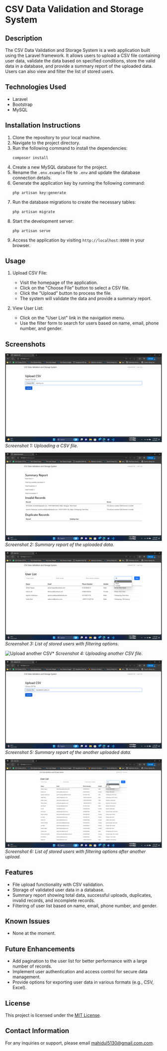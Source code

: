 # CSV Data Validation and Storage System

## Description
The CSV Data Validation and Storage System is a web application built using the Laravel framework. It allows users to upload a CSV file containing user data, validate the data based on specified conditions, store the valid data in a database, and provide a summary report of the uploaded data. Users can also view and filter the list of stored users.

## Technologies Used
- Laravel
- Bootstrap
- MySQL

## Installation Instructions
1. Clone the repository to your local machine.
2. Navigate to the project directory.
3. Run the following command to install the dependencies:
   ```
   composer install
   ```
4. Create a new MySQL database for the project.
5. Rename the `.env.example` file to `.env` and update the database connection details.
6. Generate the application key by running the following command:
   ```
   php artisan key:generate
   ```
7. Run the database migrations to create the necessary tables:
   ```
   php artisan migrate
   ```
8. Start the development server:
   ```
   php artisan serve
   ```
9. Access the application by visiting `http://localhost:8000` in your browser.

## Usage
1. Upload CSV File:
   - Visit the homepage of the application.
   - Click on the "Choose File" button to select a CSV file.
   - Click the "Upload" button to process the file.
   - The system will validate the data and provide a summary report.

2. View User List:
   - Click on the "User List" link in the navigation menu.
   - Use the filter form to search for users based on name, email, phone number, and gender.

## Screenshots
![Upload CSV](screenshots/upload.png)
*Screenshot 1: Uploading a CSV file.*

![Summary Report](screenshots/summary.png)
*Screenshot 2: Summary report of the uploaded data.*

![User List](screenshots/userlist.png)
*Screenshot 3: List of stored users with filtering options.*

![Upload another CSV](screenshots/upload_another.png)*
*Screenshot 4: Uploading another CSV file.*

![Another Summary Report](screenshots/another_upload.png)
*Screenshot 5: Summary report of the another uploaded data.*

![User List After Another Upload](screenshots/userlist_after_another_upload.png)
*Screenshot 6: List of stored users with filtering options after another upload.*

## Features
- File upload functionality with CSV validation.
- Storage of validated user data in a database.
- Summary report showing total data, successful uploads, duplicates, invalid records, and incomplete records.
- Filtering of user list based on name, email, phone number, and gender.

## Known Issues
- None at the moment.

## Future Enhancements
- Add pagination to the user list for better performance with a large number of records.
- Implement user authentication and access control for secure data management.
- Provide options for exporting user data in various formats (e.g., CSV, Excel).

## License
This project is licensed under the [MIT License](LICENSE).

## Contact Information
For any inquiries or support, please email [mahidul5130@gmail.com.com](mailto:mahidul5130@gmail.com.com).
